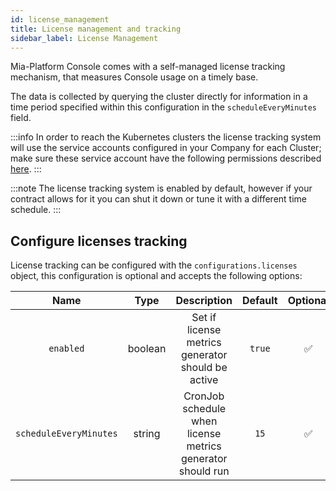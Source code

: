 ```yaml
---
id: license_management
title: License management and tracking
sidebar_label: License Management
---
```

Mia-Platform Console comes with a self-managed license tracking mechanism, that measures Console usage on a timely base.

The data is collected by querying the cluster directly for information in a time period specified within this configuration in the `scheduleEveryMinutes` field.

:::info
In order to reach the Kubernetes clusters the license tracking system will use the service accounts configured in your Company for each Cluster; make sure these service account have the following permissions described [here](../../development_suite/clusters-management/clusters-overview-setup#cluster-preparation).
:::

:::note
The license tracking system is enabled by default, however if your contract allows for it you can shut it down or tune it with a different time schedule.
:::

## Configure licenses tracking

License tracking can be configured with the `configurations.licenses` object, this configuration is optional and accepts the following options:

| Name | Type | Description | Default | Optional |
|:----:|:----:|:-----------:|:-------:|:--------:|
| `enabled`              | boolean | Set if license metrics generator should be active          | `true`  | ✅ |
| `scheduleEveryMinutes` | string  | CronJob schedule when license metrics generator should run | `15`    | ✅ |

